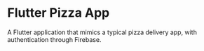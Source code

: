 # Flutter Pizza App

A Flutter application that mimics a typical pizza delivery app, with authentication through Firebase.
